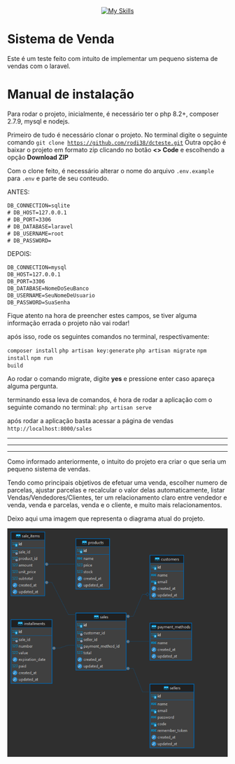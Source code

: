 <div align="center">

[![My Skills](https://skillicons.dev/icons?i=laravel,php,js,bootstrap,mysql)](https://skillicons.dev)

</div>

# Sistema de Venda

Este é um teste feito com intuito de implementar um pequeno sistema de vendas com o laravel.

# Manual de instalação

Para rodar o projeto, inicialmente, é necessário ter o php 8.2+, composer 2.7.9, mysql e nodejs.

Primeiro de tudo é necessário clonar o projeto. No terminal digite o seguinte comando <code>git clone https://github.com/rodi38/dcteste.git</code>
Outra opção é baixar o projeto em formato zip clicando no botão <b><> Code</b> e escolhendo a opção <b>Download ZIP</b>

Com o clone feito, é necessário alterar o nome do arquivo <code>.env.example</code> para <code>.env</code> e parte de seu conteudo.

ANTES:

```
DB_CONNECTION=sqlite
# DB_HOST=127.0.0.1
# DB_PORT=3306
# DB_DATABASE=laravel
# DB_USERNAME=root
# DB_PASSWORD=
```

DEPOIS:

```
DB_CONNECTION=mysql
DB_HOST=127.0.0.1
DB_PORT=3306
DB_DATABASE=NomeDoSeuBanco
DB_USERNAME=SeuNomeDeUsuario
DB_PASSWORD=SuaSenha
```

Fique atento na hora de preencher estes campos, se tiver alguma informação errada o projeto não vai rodar!

após isso, rode os seguintes comandos no terminal, respectivamente:

<code>composer install</code>
<code>php artisan key:generate</code>
<code>php artisan migrate</code>
<code>npm install</code>
<code>npm run build</code>

Ao rodar o comando migrate, digite <b>yes</b> e pressione enter caso apareça alguma pergunta.


terminando essa leva de comandos, é hora de rodar a aplicação com o seguinte comando no terminal: <code>php artisan serve</code>

após rodar a aplicação basta acessar a página de vendas <code>http://localhost:8000/sales</code>

<hr>

<hr>

<hr>

Como informado anteriormente, o intuito do projeto era criar o que seria um pequeno sistema de vendas.

Tendo como principais objetivos de efetuar uma venda, escolher numero de parcelas, ajustar parcelas e recalcular o valor delas automaticamente, listar Vendas/Vendedores/Clientes, ter um relacionamento claro entre vendedor e venda, venda e parcelas, venda e o cliente, e muito mais relacionamentos.

Deixo aqui uma imagem que representa o diagrama atual do projeto.

![alt text](diagram.png)
